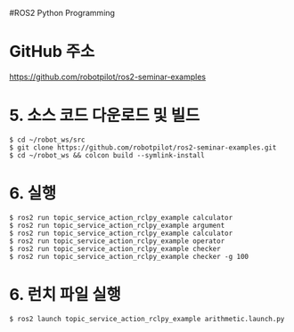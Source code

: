 #ROS2 Python Programming


# GitHub 주소
https://github.com/robotpilot/ros2-seminar-examples


# 5. 소스 코드 다운로드 및 빌드
```shell
$ cd ~/robot_ws/src
$ git clone https://github.com/robotpilot/ros2-seminar-examples.git
$ cd ~/robot_ws && colcon build --symlink-install
```

# 6. 실행
```shell
$ ros2 run topic_service_action_rclpy_example calculator
$ ros2 run topic_service_action_rclpy_example argument
$ ros2 run topic_service_action_rclpy_example calculator
$ ros2 run topic_service_action_rclpy_example operator
$ ros2 run topic_service_action_rclpy_example checker
$ ros2 run topic_service_action_rclpy_example checker -g 100
```

# 6. 런치 파일 실행
```shell
$ ros2 launch topic_service_action_rclpy_example arithmetic.launch.py
```
